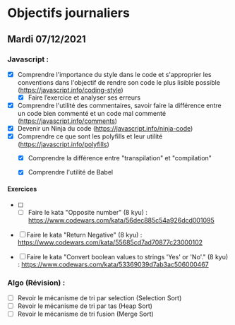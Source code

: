 # Objectifs journaliers

## Mardi 07/12/2021 

### Javascript :

* [X] Comprendre l'importance du style dans le code et s'approprier les conventions dans l'objectif de rendre son code le plus lisible possible (https://javascript.info/coding-style)
  * [X] Faire l’exercice et analyser ses erreurs
* [X] Comprendre l'utilité des commentaires, savoir faire la différence entre un code bien commenté et un code mal commenté (https://javascript.info/comments)
* [X] Devenir un Ninja du code (https://javascript.info/ninja-code)
* [X] Comprendre ce que sont les polyfills et leur utilité (https://javascript.info/polyfills)
  * [X] Comprendre la différence entre "transpilation" et "compilation"
  * [X] Comprendre l'utilité de Babel
  

#### Exercices

* [ ] * [ ] Faire le kata "Opposite number" (8 kyu) : https://www.codewars.com/kata/56dec885c54a926dcd001095
* [ ] Faire le kata "Return Negative" (8 kyu) : https://www.codewars.com/kata/55685cd7ad70877c23000102
* [ ] Faire le kata "Convert boolean values to strings 'Yes' or 'No'." (8 kyu) : https://www.codewars.com/kata/53369039d7ab3ac506000467


### Algo (Révision) : 

  * [ ] Revoir le mécanisme de tri par selection (Selection Sort)
  * [ ] Revoir le mécanisme de tri par tas (Heap Sort)
  * [ ] Revoir le mécanisme de tri fusion (Merge Sort)
